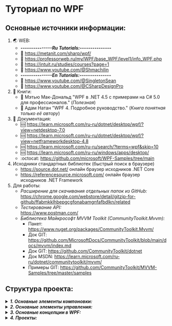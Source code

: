 # Туториал по WPF
## Основные источники информации:
1. 🌏 WEB:
   + ___---------------Ru Tutorials:---------------___
   + 💬 https://metanit.com/sharp/wpf/
   + 💬 https://professorweb.ru/my/WPF/base_WPF/level1/info_WPF.php
   + 💬 https://intuit.ru/studies/courses?page=1
   + 💬 https://www.youtube.com/@Shmachilin
   + ___---------------En Tutorials:---------------___
   + 💬 https://www.youtube.com/@SingletonSean
   + 💬 https://www.youtube.com/@CSharpDesignPro
3. 📓 Книги:
   + 📘 Мэтью Мак-Дональд "WPF в .NET 4.5 с примерами на C# 5.0 для профессионалов." (*Полезная*)
   + 📘 Адам Натан "WPF 4. Подробное руководство." (*Книга понятная только её автору*)
4. 📃 Документация:
   + 🆘 https://learn.microsoft.com/ru-ru/dotnet/desktop/wpf/?view=netdesktop-7.0
   + 🆘 https://learn.microsoft.com/ru-ru/dotnet/desktop/wpf/?view=netframeworkdesktop-4.8
   + 🆘 https://learn.microsoft.com/ru-ru/search/?terms=wpf&skip=10
   + 🆘 https://learn.microsoft.com/ru-ru/windows/apps/desktop/
   + :octocat: https://github.com/microsoft/WPF-Samples/tree/main
5. Исходники стандартных библиотек (быстрый поиск в браузере)
   + https://source.dot.net/ онлайн браузер исходников .NET Core
   + https://referencesource.microsoft.com/ онлайн браузер исходников .NET Framework
6. Для работы:
   + _Расширение для скачивания отдельных папок из GitHub:_ <br>
     https://chrome.google.com/webstore/detail/gitzip-for-github/ffabmkklhbepgcgfonabamgnfafbdlkn/related
   + _Тестирование API:_ <br>
     https://www.postman.com/
   + _Библиотека Майкрософт MVVM Toolkit (CommunityToolkit.Mvvm):_ <br>
      + Пакет: https://www.nuget.org/packages/CommunityToolkit.Mvvm/
      + Док GIT: https://github.com/MicrosoftDocs/CommunityToolkit/blob/main/docs/mvvm/index.md
      + Док GIT: https://github.com/CommunityToolkit/dotnet
      + Док MSDN: https://learn.microsoft.com/ru-ru/dotnet/communitytoolkit/mvvm/
      + Примеры GIT: https://github.com/CommunityToolkit/MVVM-Samples/tree/master/samples

## Структура проекта:
<details>
   <summary><b><i>1. Основные элементы компоновки:</i></b></summary>
   
   * *[01_Canvas](01_Элементы_компоновки/01_Canvas/Description.md)*
   * *[02_StackPanel](01_Элементы_компоновки/02_StackPanel/Description.md)*
   * *[03_WrapPanel](01_Элементы_компоновки/03_WrapPanel/Description.md)* 
   * *[04_DockPanel](01_Элементы_компоновки/04_DockPanel/Description.md)* 
   * *[05_Grid](01_Элементы_компоновки/05_Grid/Description.md)* 
   * *[06_GridSplitter](01_Элементы_компоновки/06_GridSplitter/Description.md)* 
</details>
<details>
   <summary><b><i>2. Основные элементы управления:</i></b></summary>
   
   * *[01_Button](02_Элементы_управления/01_Button/Description.md)*
   * *[02_CheckBox/RadioButton](02_Элементы_управления/02_CheckBox_and_RadioButton/Description.md)*
   * *[03_ToolTip/Popup](02_Элементы_управления/03_ToolTip_and_Popup/Description.md)*
   * *[04_GroupBox/Expander](02_Элементы_управления/04_GroupBox_and_Expander/Description.md)*
   * *[05_ScrollViewer](02_Элементы_управления/05_ScrollViewer/Description.md)*
   * *[06_TextElements](02_Элементы_управления/06_TextElements/Description.md)*
   * *[07_ListBox](02_Элементы_управления/07_ListBox/Description.md)*
   * *[08_ComboBox](02_Элементы_управления/08_ComboBox/Description.md)*
   * *[09_ListView](02_Элементы_управления/09_ListView/Description.md)*
   * *[10_DataGrid](02_Элементы_управления/10_DataGrid/Description.md)*
</details>
<details>
   <summary><b><i>3. Основные концепции в WPF:</i></b></summary>
   
   * *[Ресурсы](03_Основные_концепции_WPF/01_Resources/Description.md)*
   * *[Стили](03_Основные_концепции_WPF/02_Styles/Description.md)*
   * *[Триггеры](03_Основные_концепции_WPF/03_Triggers/Description.md)*
   * *[Привязка данных](03_Основные_концепции_WPF/04_Binding/Description.md)*
   * *[Свойства зависимостей](03_Основные_концепции_WPF/05_DependencyProperty/Description.md)*
   * *[Маршрутизируемые события](03_Основные_концепции_WPF/06_Events/Description.md)*
   * *[Команды](03_Основные_концепции_WPF/07_Commands/Description.md)*
   * *[Шаблоны элементов управления](03_Основные_концепции_WPF/08_Templates/Description.md)*
   * *[Логическое и визуальное дерево](03_Основные_концепции_WPF/09_LVTrees/Description.md)*
   * *[Шаблоны данных](03_Основные_концепции_WPF/10_DataTemplate/Description.md)*
   * *[Коллекции данных - ObservableCollection](03_Основные_концепции_WPF/11_ObservableCollection/Description.md)*
   * *[Уведомления об изменениях свойств - INotifyPropertyChanged](03_Основные_концепции_WPF/12_INotifyPropertyChanged/Description.md)*
</details>
<details>
   <summary><b><i>4. Проекты:</i></b></summary>

   * *[Проект №1](Projects_Examples/Проект_1/) - по серии уроков (Павла Шмачилина WPF+MVVM) https://www.youtube.com/@Shmachilin* --> <br>
   _Статистика по COVID из института хопкинса, с визуализацией на график и карты._ <br>
   * *[Проект №2](Projects_Examples/Проект_2/) - по серии уроков (Павла Шмачилина WPF+MVVM) https://www.youtube.com/@Shmachilin* --> <br>
     _Асинхронные операции, TPL, в контенксте WPF, на примере реализации шифратора файлов_
   * *[Проект №3](Projects_Examples/Проект_3/) - по серии уроков (Павла Шмачилина WPF+MVVM) https://www.youtube.com/@Shmachilin* --> <br>
     _Работа с EntityFramework и БД в контексте WPF_
   * *[Проект №4](Projects_Examples/Проект_4/) - "Курс по разработке на C# WPF" https://stepik.org/course/108281/promo* --> <br>
     _Разработка менеджера задач на WPF и ASP.NET Core (Если терпение железное)_
   * *[Проект №5](Projects_Examples/Проект_5/) - Работа с EF в контексте WPF и MVVM https://www.youtube.com/@RuslanShishmarev* --> <br>
     _Работа с БД в контексте WPF_
   * *[Проект №6](Projects_Examples/Проект_6/) - По серии уроков "WPF MVVM Tutorial" https://www.youtube.com/@SingletonSean/playlists* --> <br>
     _Бронирование номеров отеля EF / WPF / MVVM_
   * *[Проект №7](Projects_Examples/Проект_7/) - По серии уроков "Full Stack WPF MVVM" https://www.youtube.com/@SingletonSean/playlists* --> <br>
     _Приложение по торговле акциями в контексте WPF / MVVM / EF_
   * *[Проект №8](Projects_Examples/Проект_8/) - По серии уроков "WPF Contact Book" https://www.youtube.com/@ToskersCorner/playlists* --> <br>
     _Простая записная книга в контексте WPF / MVVM_
   * *[Проект №9](Projects_Examples/Проект_9/) - "WPF - Based Modern Dashboard" https://www.youtube.com/@CSharpDesignPro/playlists* --> <br>
     _Простой проводник в контексте WPF / MVVM с уклоном на UI_
   
</details>
